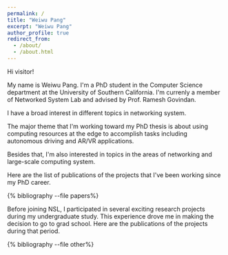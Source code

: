 ```yaml
---
permalink: /
title: "Weiwu Pang"
excerpt: "Weiwu Pang"
author_profile: true
redirect_from: 
  - /about/
  - /about.html
---
```


Hi visitor!

My name is Weiwu Pang. I'm a PhD student in the Computer Science department at the University of Southern California. I'm currenly a member of Networked System Lab and advised by Prof. Ramesh Govindan. 

I have a broad interest in different topics in networking system. 

The major theme that I'm working toward my PhD thesis is about using computing resources at the edge to accomplish tasks including autonomous driving and AR/VR applications.

Besides that, I'm also interested in topics in the areas of networking and large-scale computing system.

Here are the list of publications of the projects that I've been working since my PhD career.

{% bibliography  --file papers%}

Before joining NSL, I participated in several exciting research projects during my undergraduate study. This experience drove me in making the decision to go to grad school. Here are the publications of the projects during that period.

{% bibliography  --file other%}
